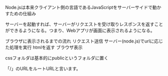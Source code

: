Node.jsは本来クライアント側の言語であるJavaScriptをサーバーサイドで動かすための仕組み

サーバーを起動すれば、サーバーがリクエストを受け取りレスポンスを返すことができるようになる。つまり、Webアプリが画面に表示されるようになる。


ブラウザに表示されるまでの流れ
    リクエスト送信
    サーバー(node.js)でurlに応じた処理を実行
    htmlを返す
    ブラウザ表示

cssフォルダは基本的にpublicというフォルダに置く

「/」のURLをルートURLと言います。